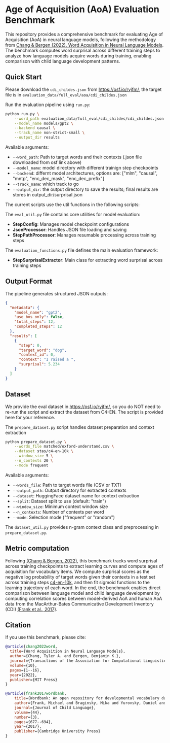 # Age of Acquisition (AoA) Evaluation Benchmark

This repository provides a comprehensive benchmark for evaluating Age of Acquisition (AoA) in neural language models, following the methodology from [Chang & Bergen (2022). Word Acquisition in Neural Language Models](https://doi.org/10.1162/tacl_a_00444). The benchmark computes word surprisal across different training steps to analyze how language models acquire words during training, enabling comparison with child language development patterns.



## Quick Start

Please download the `cdi_childes.json` from https://osf.io/ryjfm/, the target file is in `evaluation_data/full_eval/aoa/cdi_childes.json `

Run the evaluation pipeline using `run.py`:
```bash
python run.py \
    --word_path evaluation_data/full_eval/cdi_childes/cdi_childes.json \
    --model_name models/gpt2 \
    --backend causal \
    --track_name non-strict-small \
    --output_dir results
```

Available arguments:
- `--word_path`: Path to target words and their contexts (.json file downloaded from osf link above)
- `--model_name`: model directory with different trainign step checkpoints
- `--backend`: differnt model architectures, options are: ["mlm", "causal", "mntp", "enc_dec_mask", "enc_dec_prefix"]
- `--track_name`: which track to go
- `--output_dir`: the output directory to save the results; final results are stores in output_dir/surprisal.json


The current scripts use the util functions in the following scripts: 

The `eval_util.py` file contains core utilities for model evaluation:

- **StepConfig**: Manages model checkpoint configurations 
- **JsonProcessor**: Handles JSON file loading and saving 
- **StepPathProcessor**: Manages resumable processing across training steps


The `evaluation_functions.py` file defines the main evaluation framework:

- **StepSurprisalExtractor**: Main class for extracting word surprisal across training steps



## Output Format

The pipeline generates structured JSON outputs:


```json
{
  "metadata": {
    "model_name": "gpt2",
    "use_bos_only": false,
    "total_steps": 12,
    "completed_steps": 12
  },
  "results": [
    {
      "step": 0,
      "target_word": "dog",
      "context_id": 0,
      "context": "I raised a ",
      "surprisal": 5.234
    }
  ]
}
```


## Dataset 

We provide the eval dataset in  https://osf.io/ryjfm/, so you do NOT need to re-run the script and extract the dataset from C4-EN. The script is provided here for your reference.  


The `prepare_dataset.py` script handles dataset preparation and context extraction

```bash
python prepare_dataset.py \
    --words_file matched/oxford-understand.csv \
    --dataset stas/c4-en-10k \
    --window_size 5 \
    --n_contexts 20 \
    --mode frequent
```

Available arguments:
- `--words_file`: Path to target words file (CSV or TXT)
- `--output_path`: Output directory for extracted contexts
- `--dataset`: HuggingFace dataset name for context extraction
- `--split`: Dataset split to use (default: "train")
- `--window_size`: Minimum context window size
- `--n_contexts`: Number of contexts per word
- `--mode`: Selection mode ("frequent" or "random")

The `dataset_util.py` provides n-gram context class and preprocessing in `prepare_dataset.py`.



## Metric computation

Following [(Chang & Bergen, 2022)](https://doi.org/10.1162/tacl_a_00444), this benchmark tracks word surprisal across training checkpoints to extract learning curves and compute ages of acquisition for vocabulary items. We compute surprisal scores as the negative log probability of target words given their contexts in a test set across training steps [c4-en-10k](https://huggingface.co/datasets/stas/c4-en-10k), and then fit sigmoid functions to the learning trajectory of each word. In the end, the benchmark enables direct comparison between language model and child language development by computing correlation scores between model-derived AoA and human AoA data from the MacArthur-Bates Communicative Development Inventory (CDI) [(Frank et al., 2017)](https://wordbank.stanford.edu).


## Citation

If you use this benchmark, please cite:

```bibtex
@article{chang2022word,
  title={Word Acquisition in Neural Language Models},
  author={Chang, Tyler A. and Bergen, Benjamin K.},
  journal={Transactions of the Association for Computational Linguistics},
  volume={10},
  pages={1--16},
  year={2022},
  publisher={MIT Press}
}

@article{frank2017wordbank,
    title={Wordbank: An open repository for developmental vocabulary data},
    author={Frank, Michael and Braginsky, Mika and Yurovsky, Daniel and Marchman, Virginia},
    journal={Journal of Child Language},
    volume={44},
    number={3},
    pages={677--694},
    year={2017},
    publisher={Cambridge University Press}
}

```
